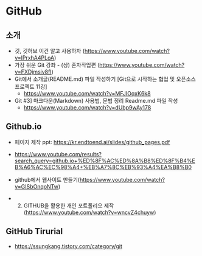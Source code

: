 # GitHub

## 소개
* 깃, 깃허브 이건 알고 사용하자 (https://www.youtube.com/watch?v=lPrxhA4PLoA)
* 가장 쉬운 Git 강좌 - (상) 혼자작업편 (https://www.youtube.com/watch?v=FXDjmsiv8fI)
* Git에서 소개글(README.md) 파일 작성하기 [Git으로 시작하는 협업 및 오픈소스 프로젝트 11강]
  - https://www.youtube.com/watch?v=MFJIOqxK6k8
* Git #3] 마크다운(Markdown) 사용법, 문법 정리 Readme.md 파일 작성
  - https://www.youtube.com/watch?v=dUbp9wAy178
  
## Github.io 
* 페이지 제작 ppt: https://kr.endtoend.ai/slides/github_pages.pdf

* https://www.youtube.com/results?search_query=github.io+%ED%8F%AC%ED%8A%B8%ED%8F%B4%EB%A6%AC%EC%98%A4+%EB%A7%8C%EB%93%A4%EA%B8%B0
* github에서 웹사이트 만들기(https://www.youtube.com/watch?v=GISbOnqoNTw)
* 2. GITHUB을 활용한 개인 포트폴리오 제작(https://www.youtube.com/watch?v=wncvZ4chuyw)

## GitHub Tirurial
* https://ssungkang.tistory.com/category/git
  
  
  
  
  
  
  
